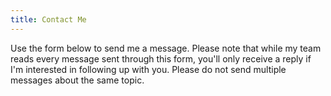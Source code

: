 ```yaml
---
title: Contact Me
---
```

Use the form below to send me a message. Please note that while my team reads every message sent through this form, you'll only receive a reply if I'm interested in following up with you. Please do not send multiple messages about the same topic.
